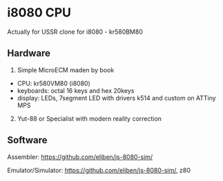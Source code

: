 # i8080 CPU

Actually for USSR clone for i8080 - kr580BM80

## Hardware

1) Simple MicroECM maden by book

  - CPU: kr580VM80 (i8080)
  - keyboards: octal 16 keys and hex 20keys
  - display: LEDs, 7segment LED with drivers k514 and custom on ATTiny MPS
2) Yut-88 or Specialist with modern reality correction

## Software

Assembler: https://github.com/eliben/js-8080-sim/

Emulator/Simulator: https://github.com/eliben/js-8080-sim/, z80
